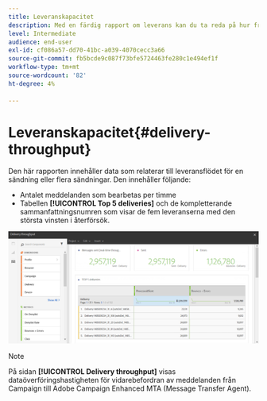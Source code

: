 ```yaml
---
title: Leveranskapacitet
description: Med en färdig rapport om leverans kan du ta reda på hur framgångsrik leveransen är.
level: Intermediate
audience: end-user
exl-id: cf086a57-dd70-41bc-a039-4070cecc3a66
source-git-commit: fb5bcde9c087f73bfe5724463fe280c1e494ef1f
workflow-type: tm+mt
source-wordcount: '82'
ht-degree: 4%

---
```


# Leveranskapacitet{#delivery-throughput}

Den här rapporten innehåller data som relaterar till leveransflödet för en sändning eller flera sändningar. Den innehåller följande:

* Antalet meddelanden som bearbetas per timme
* Tabellen **[!UICONTROL Top 5 deliveries]** och de kompletterande sammanfattningsnumren som visar de fem leveranserna med den största vinsten i återförsök.

![](assets/delivery_reports_1.png)

>[!NOTE]
>
>På sidan **[!UICONTROL Delivery throughput]** visas dataöverföringshastigheten för vidarebefordran av meddelanden från Campaign till Adobe Campaign Enhanced MTA (Message Transfer Agent).
